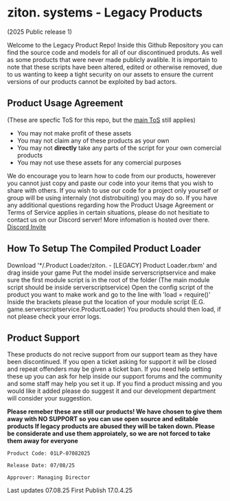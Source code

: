 # ziton. systems - Legacy Products
(2025 Public release 1)

Welcome to the Legacy Product Repo! Inside this Github Repository you can find the source code and models for all of our discontinued produts.
As well as some products that were never made publicly avalible. It is importain to note that these scripts have been altered, edited or otherwise
removed, due to us wanting to keep a tight security on our assets to ensure the current versions of our products cannot be exploited by bad actors.

## Product Usage Agreement
(These are specfic ToS for this repo, but the [main ToS](https://docs.google.com/document/d/e/2PACX-1vQrYdjBOVTrZOox3UYKURzosHs8NK6oCFpxVO5-E8RurJE9FfEl7LHTqC_5U5aQPg/pub) still applies)

- You may not make profit of these assets
- You may not claim any of these products as your own
- You may not **directly** take any parts of the script for your own comercial products
- You may not use these assets for any comercial purposes

We do encourage you to learn how to code from our products, howerever you cannot just copy and paste
our code into your items that you wish to share with others. If you wish to use our code for a project only yourself
or group will be using internaly (not distrobuiting) you may do so. If you have any additional questions regarding how 
the Product Usage Agreement or Terms of Service applies in certain situations, please do not
hesitiate to contact us on our Discord server! More infomation is hosted over there. [Discord Invite](https://discord.gg/YGX7KeppMz)

## How To Setup The Compiled Product Loader

Download '*/.Product Loader/ziton. - [LEGACY] Product Loader.rbxm' and drag inside your game
Put the model inside serverscriptservice and make sure the first module script is in the root of the folder
(The main module script should be inside serverscriptservice)
Open the config script of the product you want to make work and go to the line with 'load = require()'
Inside the brackets please put the location of your module script (E.G. game.serverscriptservice.ProductLoader)
You products should then load, if not please check your error logs. 

## Product Support

These products do not recive support from our support team as they have been discontinued. If you
open a ticket asking for support it will be closed and repeat offenders may be given a ticket ban. If you need
help setting these up you can ask for help inside our support forums and the community and some staff may help you set it up.
If you find a product missing and you would like it added please do suggest it and our development department will consider your suggestion.

**Please remeber these are still our products! We have chosen to give them away with NO SUPPORT so you can use open source and editable products
If legacy products are abused they will be taken down. Please be considerate and use them approiately, so we are not forced to take them away for everyone**
```
Product Code: 01LP-07082025
```
```
Release Date: 07/08/25
```
```
Approver: Managing Director
```

Last updates 07.08.25
First Publish 17.0.4.25
